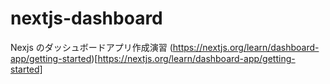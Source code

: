 # nextjs-dashboard
Nexjs のダッシュボードアプリ作成演習
(https://nextjs.org/learn/dashboard-app/getting-started)[https://nextjs.org/learn/dashboard-app/getting-started]
